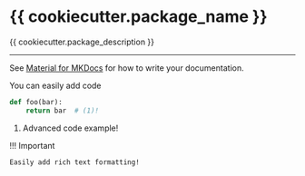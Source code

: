 # {{ cookiecutter.package_name }}

{{ cookiecutter.package_description }}

---

See [Material for MKDocs](https://squidfunk.github.io/mkdocs-material/) for how to write your documentation.

You can easily add code
```python
def foo(bar):
    return bar  # (1)!
```

1. Advanced code example!

!!! Important 

    Easily add rich text formatting!